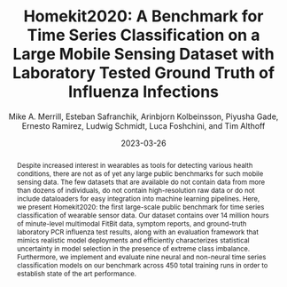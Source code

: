 ---
abstract: 'Despite increased interest in wearables as tools for detecting various
  health conditions, there are not as of yet any large public benchmarks for such
  mobile sensing data. The few datasets that are available do not contain data from
  more than dozens of individuals, do not contain high-resolution raw data or do not
  include dataloaders for easy integration into machine learning pipelines. Here,
  we present Homekit2020: the first large-scale public benchmark for time series classification
  of wearable sensor data. Our dataset contains over 14 million hours of minute-level
  multimodal FitBit data, symptom reports, and ground-truth laboratory PCR influenza
  test results, along with an evaluation framework that mimics realistic model deployments
  and efficiently characterizes statistical uncertainty in model selection in the
  presence of extreme class imbalance. Furthermore, we implement and evaluate nine
  neural and non-neural time series classification models on our benchmark across
  450 total training runs in order to establish state of the art performance.'
author: Mike A. Merrill, Esteban Safranchik, Arinbjorn Kolbeinsson, Piyusha Gade, Ernesto
  Ramirez, Ludwig Schmidt, Luca Foshchini, and Tim Althoff
date: '2023-03-26'
journaltitle: Conference on Health, Inference, and Learning
key: merrillHomekit2020BenchmarkTime2023
langid: english
pdf_path: resources/pubpdfs/merrillHomekit2020BenchmarkTime2023.pdf
shortjournal: CHIL
venue: CHIL
year: " 2023"
thumb_path: resources/thumbnails/merrillHomekit2020BenchmarkTime2023.png
title: '  Homekit2020: A Benchmark for Time Series Classification on a Large Mobile
  Sensing Dataset with Laboratory Tested Ground Truth of Influenza Infections'
---